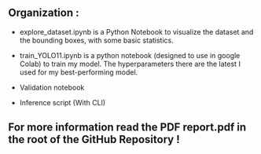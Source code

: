 ## Organization :

 - explore_dataset.ipynb is a Python Notebook to visualize the dataset and the bounding boxes, with some basic statistics.

 - train_YOLO11.ipynb is a python notebook (designed to use in google Colab) to train my model. The hyperparameters there are the latest I used for my best-performing model.

 - Validation notebook

 - Inference script (With CLI)


## For more information read the PDF report.pdf in the root of the GitHub Repository !